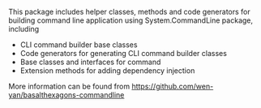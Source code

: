 This package includes helper classes, methods and code generators for building command line application using System.CommandLine package, including
- CLI command builder base classes
- Code generators for generating CLI command builder classes
- Base classes and interfaces for command
- Extension methods for adding dependency injection


More information can be found from https://github.com/wen-yan/basalthexagons-commandline
